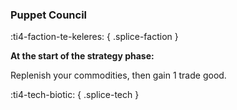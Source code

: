 ### **Puppet Council**
:ti4-faction-te-keleres:
{ .splice-faction }

**At the start of the strategy phase:**

Replenish your commodities, then gain 1 trade good.

:ti4-tech-biotic:
{ .splice-tech }
